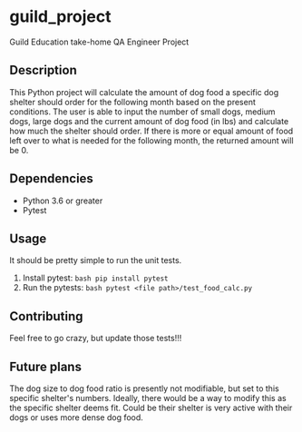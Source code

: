 # guild_project
Guild Education take-home QA Engineer Project

## Description
This Python project will calculate the amount of dog food a specific dog shelter should order for the following month based on the present conditions. The user is able to input the number of small dogs, medium dogs, large dogs and the current amount of dog food (in lbs) and calculate how much the shelter should order. If there is more or equal amount of food left over to what is needed for the following month, the returned amount will be 0.

## Dependencies
* Python 3.6 or greater
* Pytest

## Usage
It should be pretty simple to run the unit tests.
1. Install pytest:
`bash
pip install pytest`
2. Run the pytests:
`bash
pytest <file path>/test_food_calc.py`

## Contributing
Feel free to go crazy, but update those tests!!!
  
## Future plans
The dog size to dog food ratio is presently not modifiable, but set to this specific shelter's numbers. Ideally, there would be a way to modify this as the specific shelter deems fit. Could be their shelter is very active with their dogs or uses more dense dog food.
